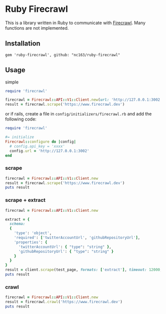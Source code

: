 # Ruby Firecrawl

This is a library written in Ruby to communicate with [Firecrawl](https://www.firecrawl.dev).
Many functions are not implemented.


## Installation

```Gemfile
gem 'ruby-firecrawl', github: "nc163/ruby-firecrawl"
```

## Usage

simple
```ruby
require 'firecrawl'

firecrawl = Firecrawl::API::V1::Client.new(url: 'http://127.0.0.1:3002')
result = firecrawl.scrape('https://www.firecrawl.dev')
```

or if rails, create a file in `config/initializers/firecrawl.rb` and add the following code:

```ruby
require 'firecrawl'

#= initialize
Firecrawl::configure do |config|
  # config.api_key = 'xxxx'
  config.url = 'http://127.0.0.1:3002'
end
```

### scrape

```ruby
firecrawl = Firecrawl::API::V1::Client.new
result = firecrawl.scrape('https://www.firecrawl.dev')
puts result
```


### scrape + extract


```ruby
firecrawl = Firecrawl::API::V1::Client.new

extract = { 
  schema: 
  {
    'type': 'object',
    'required': ['twitterAccountUrl', 'githubRepositoryUrl'],
    'properties': {
      'twitterAccountUrl': { "type": "string" },
      'githubRepositoryUrl': { "type": "string" }
    }
  }
}
result = client.scrape(test_page, formats: ['extract'], timeout: 12000, extract: extract)
puts result
```

### crawl

```ruby
firecrawl = Firecrawl::API::V1::Client.new
result = firecrawl.crawl('https://www.firecrawl.dev')
puts result
```